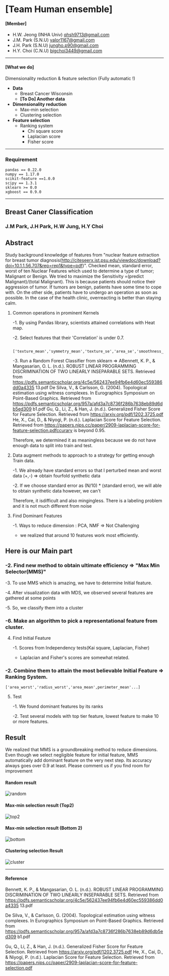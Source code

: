 # [Team Human ensemble]

#### [Member]

- H.W. Jeong (INHA Univ) qhsh9713@gmail.com
- J.M. Park (S.N.U) valor1167@gmail.com
- J.H. Park (S.N.U) jungho.p90@gmail.com
- H.Y. Choi (C.N.U) bigchoi3449@gmail.com

----

#### [What we do]

Dimensionality reduction & feature selection (Fully automatic !)

- **Data**
  - Breast Cancer Wisconsin
  - **[To Do] Another data**
- **Dimensionality reduction**
  - Max-min selection
  - Clustering selection
- **Feature selection**
  - Ranking system
    - Chi square score
    - Laplacian score
    - Fisher score

---

### Requirement

```
pandas == 0.22.0
numpy == 1.17.0
scikit-feature ==1.0.0
scipy == 1.3.1
sklearn >= 0.0
xgboost == 0.9.0

```

---

## Breast Caner Classification

### J.M Park, J.H Park, H.W Jung, H.Y Choi


## Abstract


Study background knowledge of features from "nuclear feature extraction for breast tumor diagnosis(http://citeseerx.ist.psu.edu/viewdoc/download?doi=10.1.1.56.707&rep=rep1&type=pdf)". Checked mean, standard error, worst of ten Nuclear Features which used to determine a type of tumor; Malignant or Benign. We tried to maximize the  Sensitivity =(predict Malignant)/(total Malignant). This is because patients should notice their aggression of tumor. If tumors are benign, patients have some time to cope with. On the other side, patients have to undergo an operation as soon as possible. In the case of the health clinic, overreacting is better than staying calm. 

1. Common operations in prominent Kernels

   -1. By using Pandas library, scientists attained correlations with Heat map.

   -2. Select features that their 'Correlation' is under 0.7. 

  		['texture_mean','symmetry_mean','texture_se','area_se','smoothness_se'...]

   -3. Run a Random Forest Classifier from sklearn => ABennett, K. P., &amp; Mangasarian, O. L. (n.d.). ROBUST LINEAR PROGRAMMING
DISCRIMINATION OF TWO LINEARLY INSEPARABLE SETS. Retrieved from
https://pdfs.semanticscholar.org/4c5e/562437ee94fb6e4d60ec559386dd0a4335
13.pdf
De Silva, V., &amp; Carlsson, G. (2004). Topological estimation using witness complexes.
In Eurographics Symposium on Point-Based Graphics. Retrieved from
https://pdfs.semanticscholar.org/957a/afd3a7c8736f286b7638eb89d6db5ed309
b1.pdf
Gu, Q., Li, Z., &amp; Han, J. (n.d.). Generalized Fisher Score for Feature Selection.
Retrieved from https://arxiv.org/pdf/1202.3725.pdf
He, X., Cai, D., &amp; Niyogi, P. (n.d.). Laplacian Score for Feature Selection. Retrieved
from https://papers.nips.cc/paper/2909-laplacian-score-for-feature-selection.pdfccurary is beyond 0.95.  

   Therefore, we determined it as meaningless because we do not have enough data to split into train and test.

2. Data augment methods to approach to a strategy for getting enough Train data.

   -1. We already have standard errors so that I perturbed mean and worst data (+,-) => obtain fourfold synthetic data

   -2. If we choose standard error as (N/10) * (standard error), we will able to obtain synthetic data however, we can't 

   Therefore, it isdifficult and also mingingless. There is a labeling problem and it is not much different from noise 

3. Find Dominant Features 

   -1. Ways to reduce dimension : PCA, NMF => Not Challenging

    * we realized that around 10 features work most efficiently.
   
 ## Here is our Main part

###   -2. Find new method to obtain ultimate efficiency => "Max Min Selector(MMS)"

   -3. To use MMS which is amazing, we have to determine Initial feature.

   -4. After visualization data with MDS, we observed several features are gathered at some points

   -5. So, we classify them into a cluster 

###   -6. Make an algorithm to pick a representational feature from cluster.

4. Find Initial Feature 

   -1. Scores from Independency tests(Kai square, Laplacian, Fisher)

     * Laplacian and Fisher's scores are somewhat related.

###   -2. Combine them to attain the most believable Initial Feature => Ranking System.

    ['area_worst','radius_worst','area_mean',perimeter_mean'...]

5. Test

   -1. We found dominant features by its ranks 

   -2. Test several models with top tier feature, lowest feature to make 10 or more features.  

## Result

We realized that MMS is a groundbreaking method to reduce dimensions. Even though we select negligible feature for initial feature, MMS automatically add dominant feature on the very next step. Its accuracy always goes over 0.9 at least. Please comment us if you find room for improvement

#### Random result

![random](/home/bono/Desktop/Bono/deep_server/icim_5th_academy/result/figure/random.png)

#### Max-min selection result (Top2)

![top2](/home/bono/Desktop/Bono/deep_server/icim_5th_academy/result/figure/top2.png)

#### Max-min selection result (Bottom 2)

![bottom](/home/bono/Desktop/Bono/deep_server/icim_5th_academy/result/figure/bottom.png)

#### Clustering selection Result

![cluster](/home/bono/Desktop/Bono/deep_server/icim_5th_academy/result/figure/cluster.png)

----



#### Reference

Bennett, K. P., &amp; Mangasarian, O. L. (n.d.). ROBUST LINEAR PROGRAMMING DISCRIMINATION OF TWO LINEARLY INSEPARABLE SETS. Retrieved from https://pdfs.semanticscholar.org/4c5e/562437ee94fb6e4d60ec559386dd0a4335 13.pdf

De Silva, V., &amp; Carlsson, G. (2004). Topological estimation using witness complexes. In Eurographics Symposium on Point-Based Graphics. Retrieved from https://pdfs.semanticscholar.org/957a/afd3a7c8736f286b7638eb89d6db5ed309 b1.pdf

Gu, Q., Li, Z., &amp; Han, J. (n.d.). Generalized Fisher Score for Feature Selection. Retrieved from https://arxiv.org/pdf/1202.3725.pdf He, X., Cai, D., &amp; Niyogi, P. (n.d.). Laplacian Score for Feature Selection. Retrieved from https://papers.nips.cc/paper/2909-laplacian-score-for-feature-selection.pdf
